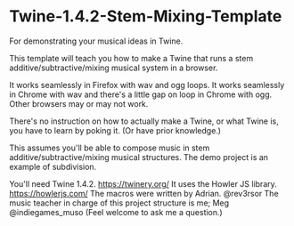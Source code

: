 # Twine-1.4.2-Stem-Mixing-Template
For demonstrating your musical ideas in Twine.

This template will teach you how to make a Twine that runs a stem additive/subtractive/mixing musical system in a browser. 

It works seamlessly in Firefox with wav and ogg loops. It works seamlessly in Chrome with wav and there's a little gap on loop in Chrome with ogg. Other browsers may or may not work.

There's no instruction on how to actually make a Twine, or what Twine is, you have to learn by poking it. (Or have prior knowledge.) 

This assumes you'll be able to compose music in stem additive/subtractive/mixing musical structures. The demo project is an example of subdivision.

You'll need Twine 1.4.2. https://twinery.org/
It uses the Howler JS library. https://howlerjs.com/
The macros were written by Adrian. @rev3rsor
The music teacher in charge of this project structure is me; Meg @indiegames_muso (Feel welcome to ask me a question.) 

